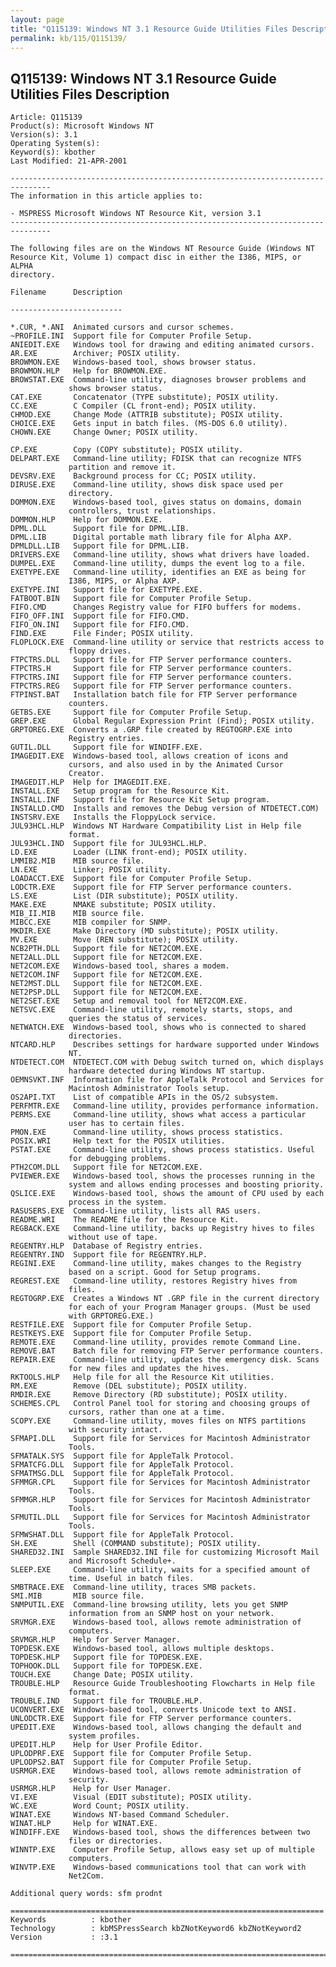 ```yaml
---
layout: page
title: "Q115139: Windows NT 3.1 Resource Guide Utilities Files Description"
permalink: kb/115/Q115139/
---
```


## Q115139: Windows NT 3.1 Resource Guide Utilities Files Description

	Article: Q115139
	Product(s): Microsoft Windows NT
	Version(s): 3.1
	Operating System(s): 
	Keyword(s): kbother
	Last Modified: 21-APR-2001
	
	-------------------------------------------------------------------------------
	The information in this article applies to:
	
	- MSPRESS Microsoft Windows NT Resource Kit, version 3.1 
	-------------------------------------------------------------------------------
	
	The following files are on the Windows NT Resource Guide (Windows NT
	Resource Kit, Volume 1) compact disc in either the I386, MIPS, or ALPHA
	directory.
	
	Filename      Description
	
	-------------------------
	
	*.CUR, *.ANI  Animated cursors and cursor schemes.
	~PROFILE.INI  Support file for Computer Profile Setup.
	ANIEDIT.EXE   Windows tool for drawing and editing animated cursors.
	AR.EXE        Archiver; POSIX utility.
	BROWMON.EXE   Windows-based tool, shows browser status.
	BROWMON.HLP   Help for BROWMON.EXE.
	BROWSTAT.EXE  Command-line utility, diagnoses browser problems and
	             shows browser status.
	CAT.EXE       Concatenator (TYPE substitute); POSIX utility.
	CC.EXE        C Compiler (CL front-end); POSIX utility.
	CHMOD.EXE     Change Mode (ATTRIB substitute); POSIX utility.
	CHOICE.EXE    Gets input in batch files. (MS-DOS 6.0 utility).
	CHOWN.EXE     Change Owner; POSIX utility.
	
	CP.EXE        Copy (COPY substitute); POSIX utility.
	DELPART.EXE   Command-line utility; FDISK that can recognize NTFS
	             partition and remove it.
	DEVSRV.EXE    Background process for CC; POSIX utility.
	DIRUSE.EXE    Command-line utility, shows disk space used per
	             directory.
	DOMMON.EXE    Windows-based tool, gives status on domains, domain
	             controllers, trust relationships.
	DOMMON.HLP    Help for DOMMON.EXE.
	DPML.DLL      Support file for DPML.LIB.
	DPML.LIB      Digital portable math library file for Alpha AXP.
	DPMLDLL.LIB   Support file for DPML.LIB.
	DRIVERS.EXE   Command-line utility, shows what drivers have loaded.
	DUMPEL.EXE    Command-line utility, dumps the event log to a file.
	EXETYPE.EXE   Command-line utility, identifies an EXE as being for
	             I386, MIPS, or Alpha AXP.
	EXETYPE.INI   Support file for EXETYPE.EXE.
	FATBOOT.BIN   Support file for Computer Profile Setup.
	FIFO.CMD      Changes Registry value for FIFO buffers for modems.
	FIFO_OFF.INI  Support file for FIFO.CMD.
	FIFO_ON.INI   Support file for FIFO.CMD.
	FIND.EXE      File Finder; POSIX utility.
	FLOPLOCK.EXE  Command-line utility or service that restricts access to
	             floppy drives.
	FTPCTRS.DLL   Support file for FTP Server performance counters.
	FTPCTRS.H     Support file for FTP Server performance counters.
	FTPCTRS.INI   Support file for FTP Server performance counters.
	FTPCTRS.REG   Support file for FTP Server performance counters.
	FTPINST.BAT   Installation batch file for FTP Server performance
	             counters.
	GETBS.EXE     Support file for Computer Profile Setup.
	GREP.EXE      Global Regular Expression Print (Find); POSIX utility.
	GRPTOREG.EXE  Converts a .GRP file created by REGTOGRP.EXE into
	             Registry entries.
	GUTIL.DLL     Support file for WINDIFF.EXE.
	IMAGEDIT.EXE  Windows-based tool, allows creation of icons and
	             cursors, and also used in by the Animated Cursor
	             Creator.
	IMAGEDIT.HLP  Help for IMAGEDIT.EXE.
	INSTALL.EXE   Setup program for the Resource Kit.
	INSTALL.INF   Support file for Resource Kit Setup program.
	INSTALLD.CMD  Installs and removes the Debug version of NTDETECT.COM)
	INSTSRV.EXE   Installs the FloppyLock service.
	JUL93HCL.HLP  Windows NT Hardware Compatibility List in Help file
	             format.
	JUL93HCL.IND  Support file for JUL93HCL.HLP.
	LD.EXE        Loader (LINK front-end); POSIX utility.
	LMMIB2.MIB    MIB source file.
	LN.EXE        Linker; POSIX utility.
	LOADACCT.EXE  Support file for Computer Profile Setup.
	LODCTR.EXE    Support file for FTP Server performance counters.
	LS.EXE        List (DIR substitute); POSIX utility.
	MAKE.EXE      NMAKE substitute; POSIX utility.
	MIB_II.MIB    MIB source file.
	MIBCC.EXE     MIB compiler for SNMP.
	MKDIR.EXE     Make Directory (MD substitute); POSIX utility.
	MV.EXE        Move (REN substitute); POSIX utility.
	NCB2PTH.DLL   Support file for NET2COM.EXE.
	NET2ALL.DLL   Support file for NET2COM.EXE.
	NET2COM.EXE   Windows-based tool, shares a modem.
	NET2COM.INF   Support file for NET2COM.EXE.
	NET2MST.DLL   Support file for NET2COM.EXE.
	NET2PSP.DLL   Support file for NET2COM.EXE.
	NET2SET.EXE   Setup and removal tool for NET2COM.EXE.
	NETSVC.EXE    Command-line utility, remotely starts, stops, and
	             queries the status of services.
	NETWATCH.EXE  Windows-based tool, shows who is connected to shared
	             directories.
	NTCARD.HLP    Describes settings for hardware supported under Windows
	             NT.
	NTDETECT.COM  NTDETECT.COM with Debug switch turned on, which displays
	             hardware detected during Windows NT startup.
	OEMNSVKT.INF  Information file for AppleTalk Protocol and Services for
	             Macintosh Administrator Tools setup.
	OS2API.TXT    List of compatible APIs in the OS/2 subsystem.
	PERFMTR.EXE   Command-line utility, provides performance information.
	PERMS.EXE     Command-line utility, shows what access a particular
	             user has to certain files.
	PMON.EXE      Command-line utility, shows process statistics.
	POSIX.WRI     Help text for the POSIX utilities.
	PSTAT.EXE     Command-line utility, shows process statistics. Useful
	             for debugging problems.
	PTH2COM.DLL   Support file for NET2COM.EXE.
	PVIEWER.EXE   Windows-based tool, shows the processes running in the
	             system and allows ending processes and boosting priority.
	QSLICE.EXE    Windows-based tool, shows the amount of CPU used by each
	             process in the system.
	RASUSERS.EXE  Command-line utility, lists all RAS users.
	README.WRI    The README file for the Resource Kit.
	REGBACK.EXE   Command-line utility, backs up Registry hives to files
	             without use of tape.
	REGENTRY.HLP  Database of Registry entries.
	REGENTRY.IND  Support file for REGENTRY.HLP.
	REGINI.EXE    Command-line utility, makes changes to the Registry
	             based on a script. Good for Setup programs.
	REGREST.EXE   Command-line utility, restores Registry hives from
	             files.
	REGTOGRP.EXE  Creates a Windows NT .GRP file in the current directory
	             for each of your Program Manager groups. (Must be used
	             with GRPTOREG.EXE.)
	RESTFILE.EXE  Support file for Computer Profile Setup.
	RESTKEYS.EXE  Support file for Computer Profile Setup.
	REMOTE.EXE    Command-line utility, provides remote Command Line.
	REMOVE.BAT    Batch file for removing FTP Server performance counters.
	REPAIR.EXE    Command-line utility, updates the emergency disk. Scans
	             for new files and updates the hives.
	RKTOOLS.HLP   Help file for all the Resource Kit utilities.
	RM.EXE        Remove (DEL substitute); POSIX utility.
	RMDIR.EXE     Remove Directory (RD substitute); POSIX utility.
	SCHEMES.CPL   Control Panel tool for storing and choosing groups of
	             cursors, rather than one at a time.
	SCOPY.EXE     Command-line utility, moves files on NTFS partitions
	             with security intact.
	SFMAPI.DLL    Support file for Services for Macintosh Administrator
	             Tools.
	SFMATALK.SYS  Support file for AppleTalk Protocol.
	SFMATCFG.DLL  Support file for AppleTalk Protocol.
	SFMATMSG.DLL  Support file for AppleTalk Protocol.
	SFMMGR.CPL    Support file for Services for Macintosh Administrator
	             Tools.
	SFMMGR.HLP    Support file for Services for Macintosh Administrator
	             Tools.
	SFMUTIL.DLL   Support file for Services for Macintosh Administrator
	             Tools.
	SFMWSHAT.DLL  Support file for AppleTalk Protocol.
	SH.EXE        Shell (COMMAND substitute); POSIX utility.
	SHARED32.INI  Sample SHARED32.INI file for customizing Microsoft Mail
	             and Microsoft Schedule+.
	SLEEP.EXE     Command-line utility, waits for a specified amount of
	             time. Useful in batch files.
	SMBTRACE.EXE  Command-line utility, traces SMB packets.
	SMI.MIB       MIB source file.
	SNMPUTIL.EXE  Command-line browsing utility, lets you get SNMP
	             information from an SNMP host on your network.
	SRVMGR.EXE    Windows-based tool, allows remote administration of
	             computers.
	SRVMGR.HLP    Help for Server Manager.
	TOPDESK.EXE   Windows-based tool, allows multiple desktops.
	TOPDESK.HLP   Support file for TOPDESK.EXE.
	TOPHOOK.DLL   Support file for TOPDESK.EXE.
	TOUCH.EXE     Change Date; POSIX utility.
	TROUBLE.HLP   Resource Guide Troubleshooting Flowcharts in Help file
	             format.
	TROUBLE.IND   Support file for TROUBLE.HLP.
	UCONVERT.EXE  Windows-based tool, converts Unicode text to ANSI.
	UNLODCTR.EXE  Support file for FTP Server performance counters.
	UPEDIT.EXE    Windows-based tool, allows changing the default and
	             system profiles.
	UPEDIT.HLP    Help for User Profile Editor.
	UPLODPRF.EXE  Support file for Computer Profile Setup.
	UPLODPS2.BAT  Support file for Computer Profile Setup.
	USRMGR.EXE    Windows-based tool, allows remote administration of
	             security.
	USRMGR.HLP    Help for User Manager.
	VI.EXE        Visual (EDIT substitute); POSIX utility.
	WC.EXE        Word Count; POSIX utility.
	WINAT.EXE     Windows NT-based Command Scheduler.
	WINAT.HLP     Help for WINAT.EXE.
	WINDIFF.EXE   Windows-based tool, shows the differences between two
	             files or directories.
	WINNTP.EXE    Computer Profile Setup, allows easy set up of multiple
	             computers.
	WINVTP.EXE    Windows-based communications tool that can work with
	             Net2Com.
	
	Additional query words: sfm prodnt
	
	======================================================================
	Keywords          : kbother 
	Technology        : kbMSPressSearch kbZNotKeyword6 kbZNotKeyword2
	Version           : :3.1
	
	=============================================================================
	
